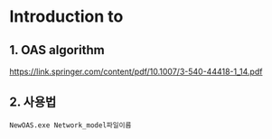 # Introduction to 

## 1. OAS algorithm

https://link.springer.com/content/pdf/10.1007/3-540-44418-1_14.pdf

## 2. 사용법

~~~
NewOAS.exe Network_model파일이름
~~~
